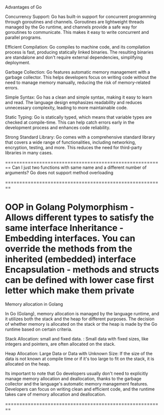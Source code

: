 Advantages of Go

Concurrency Support: Go has built-in support for concurrent programming through goroutines and channels. Goroutines are lightweight threads managed by the Go runtime, and channels provide a safe way for goroutines to communicate. This makes it easy to write concurrent and parallel programs.

Efficient Compilation: Go compiles to machine code, and its compilation process is fast, producing statically linked binaries. The resulting binaries are standalone and don't require external dependencies, simplifying deployment.

Garbage Collection: Go features automatic memory management with a garbage collector. This helps developers focus on writing code without the need to manage memory manually, reducing the risk of memory-related errors.

Simple Syntax: Go has a clean and simple syntax, making it easy to learn and read. The language design emphasizes readability and reduces unnecessary complexity, leading to more maintainable code.

Static Typing: Go is statically typed, which means that variable types are checked at compile-time. This can help catch errors early in the development process and enhances code reliability.

Strong Standard Library: Go comes with a comprehensive standard library that covers a wide range of functionalities, including networking, encryption, testing, and more. This reduces the need for third-party libraries in many cases.

========================================================
Can I just two functions with same name and a different number of arguments?
Go does not support method overloading

========================================================

OOP in Golang
Polymorphism - Allows different types to satisfy the same interface
Inheritance - Embedding interfaces. You can override the methods from the inherited (embedded) interface
Encapsulation - methods and structs can be defined with lower case first letter which make them private
========================================================
Memory allocation in Golang

In Go (Golang), memory allocation is managed by the language runtime, and it utilizes both the stack and the heap for different purposes. The decision of whether memory is allocated on the stack or the heap is made by the Go runtime based on certain criteria.

Stack Allocation: small and fixed data. : Small data with fixed sizes, like integers and pointers, are often allocated on the stack.

Heap Allocation:
Large Data or Data with Unknown Size: If the size of the data is not known at compile time or if it's too large to fit on the stack, it is allocated on the heap.

Its important to note that Go developers usually don't need to explicitly manage memory allocation and deallocation, thanks to the garbage collector and the language's automatic memory management features. Developers can focus on writing clean and efficient code, and the runtime takes care of memory allocation and deallocation.

========================================================

